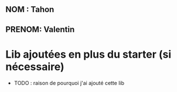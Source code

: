 ## NOM : Tahon
## PRENOM: Valentin

# Lib ajoutées en plus du starter (si nécessaire)

- TODO : raison de pourquoi j'ai ajouté cette lib
